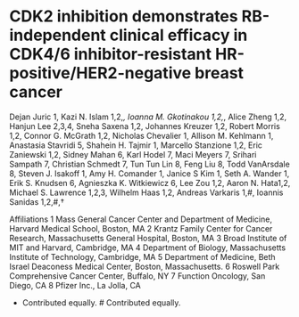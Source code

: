 # CDK2 inhibition demonstrates RB-independent clinical efficacy in CDK4/6 inhibitor-resistant HR-positive/HER2-negative breast cancer

Dejan Juric 1, Kazi N. Islam 1,2,*, Ioanna Μ. Gkotinakou 1,2,*, Alice Zheng 1,2, Hanjun Lee 2,3,4, Sneha Saxena 1,2, Johannes Kreuzer 1,2, Robert Morris 1,2, Connor G. McGrath 1,2, Nicholas Chevalier 1, Allison M. Kehlmann 1, Anastasia Stavridi 5, Shahein H. Tajmir 1, Marcello Stanzione 1,2, Eric Zaniewski 1,2, Sidney Mahan 6, Karl Hodel 7, Maci Meyers 7, Srihari Sampath 7, Christian Schmedt 7, Tun Tun Lin 8, Feng Liu 8, Todd VanArsdale 8, Steven J. Isakoff 1, Amy H. Comander 1, Janice S Kim 1, Seth A. Wander 1, Erik S. Knudsen 6, Agnieszka K. Witkiewicz 6, Lee Zou 1,2, Aaron N. Hata1,2,  Michael S. Lawrence 1,2,3, Wilhelm Haas 1,2, Andreas Varkaris 1,\#, Ioannis Sanidas 1,2,\#,†

Affiliations
1 Mass General Cancer Center and Department of Medicine, Harvard Medical School, Boston, MA
2 Krantz Family Center for Cancer Research, Massachusetts General Hospital, Boston, MA
3 Broad Institute of MIT and Harvard, Cambridge, MA
4 Department of Biology, Massachusetts Institute of Technology, Cambridge, MA
5 Department of Medicine, Beth Israel Deaconess Medical Center, Boston, Massachusetts.
6 Roswell Park Comprehensive Cancer Center, Buffalo, NY
7 Function Oncology, San Diego, CA
8 Pfizer Inc., La Jolla, CA
* Contributed equally.
\# Contributed equally.
